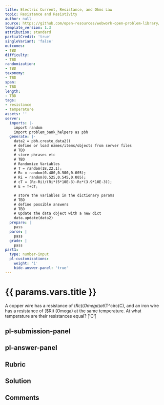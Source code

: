 ```yaml
---
title: Electric Current, Resistance, and Ohms Law
topic: Resistance and Resistivity
author: null
source: https://github.com/open-resources/webwork-open-problem-library/tree/master/Contrib/BrockPhysics/College_Physics_Urone/20.Electric_Current/20-03.Resistance_and_Resistivity/NU_U17_20_03_013.pg
template_version: 1.3
attribution: standard
partialCredit: 'true'
singleVariant: 'false'
outcomes:
- TBD
difficulty:
- TBD
randomization:
- TBD
taxonomy:
- TBD
span:
- TBD
length:
- TBD
tags:
- resistance
- temperature
assets: ''
server:
  imports: |-
    import random
    import problem_bank_helpers as pbh
  generate: |-
    data2 = pbh.create_data2()
    # define or load names/items/objects from server files
    # TBD
    # store phrases etc
    # TBD
    # Randomize Variables
    # T = random(18,22,1);
    # Rc = random(0.480,0.500,0.005);
    # Ri = random(0.525,0.545,0.005);
    # cT = (Rc-Ri)/(Ri*(5*10E-3)-Rc*(3.9*10E-3));
    # E = T+cT;

    # store the variables in the dictionary params
    # TBD
    # define possible answers
    # TBD
    # Update the data object with a new dict
    data.update(data2)
  prepare: |
    pass
  parse: |
    pass
  grade: |
    pass
part1:
  type: number-input
  pl-customizations:
    weight: '1'
    hide-answer-panel: 'true'
---
```


# {{ params.vars.title }} 


A copper wire has a resistance of ($Rc) (Omega) at ($T^circ(C), and an iron wire has a resistance of ($Ri) (Omega) at the same temperature. At what temperature are their resistances equal?
['C']

## pl-submission-panel 


## pl-answer-panel 


## Rubric 


## Solution 


## Comments 


